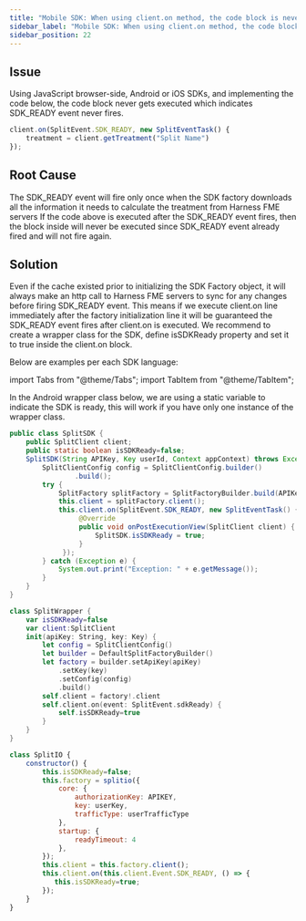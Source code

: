 ```yaml
---
title: "Mobile SDK: When using client.on method, the code block is never called"
sidebar_label: "Mobile SDK: When using client.on method, the code block is never called"
sidebar_position: 22
---
```


<p>
  <button hidden style={{borderRadius:'8px', border:'1px', fontFamily:'Courier New', fontWeight:'800', textAlign:'left'}}> help.split.io link: https://help.split.io/hc/en-us/articles/360028923531-Mobile-SDK-when-using-client-on-method-the-code-block-never-called </button>
</p>

## Issue

Using JavaScript browser-side, Android or iOS SDKs, and implementing the code below, the code block never gets executed which indicates SDK_READY event never fires.

```javascript
client.on(SplitEvent.SDK_READY, new SplitEventTask() {
    treatment = client.getTreatment("Split Name")
});
```

## Root Cause

The SDK_READY event will fire only once when the SDK factory downloads all the information it needs to calculate the treatment from Harness FME servers If the code above is executed after the SDK_READY event fires, then the block inside will never be executed since SDK_READY event already fired and will not fire again.

## Solution

Even if the cache existed prior to initializing the SDK Factory object, it will always make an http call to Harness FME servers to sync for any changes before firing SDK_READY event. This means if we execute client.on line immediately after the factory initialization line it will be guaranteed the SDK_READY event fires after client.on is executed.
We recommend to create a wrapper class for the SDK, define isSDKReady property and set it to true inside the client.on block.

Below are examples per each SDK language:

import Tabs from "@theme/Tabs";
import TabItem from "@theme/TabItem";

<Tabs>
  <TabItem value="Android SDK">

In the Android wrapper class below, we are using a static variable to indicate the SDK is ready, this will work if you have only one instance of the wrapper class.

```java
public class SplitSDK {
    public SplitClient client;
    public static boolean isSDKReady=false;
    SplitSDK(String APIKey, Key userId, Context appContext) throws Exception {
        SplitClientConfig config = SplitClientConfig.builder()
                .build();
        try {
            SplitFactory splitFactory = SplitFactoryBuilder.build(APIKey, userId, config, appContext);
            this.client = splitFactory.client();
            this.client.on(SplitEvent.SDK_READY, new SplitEventTask() {
                 @Override
                 public void onPostExecutionView(SplitClient client) {
                     SplitSDK.isSDKReady = true;
                 }
             });
        } catch (Exception e) {
            System.out.print("Exception: " + e.getMessage());
        }
    }
}
```

  </TabItem>
  <TabItem value="iOS SDK">

```swift
class SplitWrapper {
    var isSDKReady=false
    var client:SplitClient
    init(apiKey: String, key: Key) {
        let config = SplitClientConfig()
        let builder = DefaultSplitFactoryBuilder()
        let factory = builder.setApiKey(apiKey)
            .setKey(key)
            .setConfig(config)
            .build()
        self.client = factory!.client
        self.client.on(event: SplitEvent.sdkReady) {
            self.isSDKReady=true
        }
    }
}
```

  </TabItem>
  <TabItem value="JavaScript browser-side">

```javascript
class SplitIO {
    constructor() {
        this.isSDKReady=false;
        this.factory = splitio({
            core: {
                authorizationKey: APIKEY,
                key: userKey,
                trafficType: userTrafficType
            },
            startup: {
                readyTimeout: 4
            },
        });
        this.client = this.factory.client();
        this.client.on(this.client.Event.SDK_READY, () => {
           this.isSDKReady=true;
        });
    }
}
```

  </TabItem>
</Tabs>